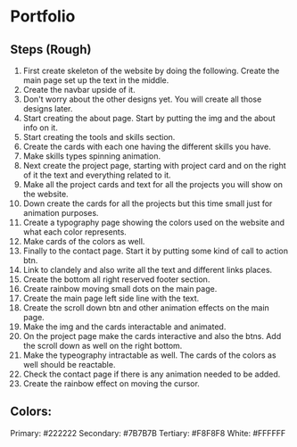 # Portfolio

## Steps (Rough)

1.  First create skeleton of the website by doing the following. Create the main page set up the text in the middle.
2.  Create the navbar upside of it.
3.  Don't worry about the other designs yet. You will create all those designs later.
4.  Start creating the about page. Start by putting the img and the about info on it.
5.  Start creating the tools and skills section.
6.  Create the cards with each one having the different skills you have.
7.  Make skills types spinning animation.
8.  Next create the project page, starting with project card and on the right of it the text and everything related to it.
9.  Make all the project cards and text for all the projects you will show on the website.
10. Down create the cards for all the projects but this time small just for animation purposes.
11. Create a typography page showing the colors used on the website and what each color represents.
12. Make cards of the colors as well.
13. Finally to the contact page. Start it by putting some kind of call to action btn.
14. Link to clandely and also write all the text and different links places.
15. Create the bottom all right reserved footer section.
16. Create rainbow moving small dots on the main page.
17. Create the main page left side line with the text.
18. Create the scroll down btn and other animation effects on the main page.
19. Make the img and the cards interactable and animated.
20. On the project page make the cards interactive and also the btns. Add the scroll down as well on the right bottom.
21. Make the typeography intractable as well. The cards of the colors as well should be reactable.
22. Check the contact page if there is any animation needed to be added.
23. Create the rainbow effect on moving the cursor.

## Colors:

Primary: #222222
Secondary: #7B7B7B
Tertiary: #F8F8F8
White: #FFFFFF
